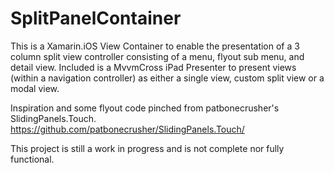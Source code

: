 SplitPanelContainer
===================

This is a Xamarin.iOS View Container to enable the presentation of a 3 column split view controller consisting of a menu, flyout sub menu, and detail view.
Included is a MvvmCross iPad Presenter to present views (within a navigation controller) as either a single view, custom split view or a modal view.

Inspiration and some flyout code pinched from patbonecrusher's SlidingPanels.Touch.
https://github.com/patbonecrusher/SlidingPanels.Touch/

This project is still a work in progress and is not complete nor fully functional.
